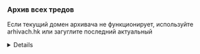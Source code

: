 ### Архив всех тредов

Если текущий домен архивача не функционирует, используйте arhivach.hk или загуглите последний актуальный

<details>

* Тред #1 <http://arhivach.vc/thread/39799/>
* Тред #2 <http://arhivach.vc/thread/44499/>
* Тред #3 <http://arhivach.vc/thread/58188/>
* Тред #4 <http://arhivach.vc/thread/69985/>
* Тред #5 <http://arhivach.vc/thread/73510/>
* Тред #6 <http://arhivach.vc/thread/83856/>
* Тред #7 <http://arhivach.vc/thread/98381/>
* Тред #8 <http://arhivach.vc/thread/102985/>
* Тред #9 <http://arhivach.vc/thread/115937/>
* Тред #10 <http://arhivach.vc/thread/122337/>
* Тред #11 <http://arhivach.vc/thread/125057/>
* Тред #12 <http://arhivach.vc/thread/139078/>
* Тред #13 <http://arhivach.vc/thread/150550/>
* Тред #14 <http://arhivach.vc/thread/156514/>
* Тред #15 <http://arhivach.vc/thread/165777/>
* Тред #16 <http://arhivach.vc/thread/171187/>
* Тред #17 <http://arhivach.vc/thread/176445/>
* Тред #18 <http://arhivach.vc/thread/179760/>
* Тред #19 <https://arhivach.vc/thread/182273/>
* Тред #20 <https://arhivach.vc/thread/189281/>
* Тред #21 <https://arhivach.vc/thread/195243/>
* Тред #22 <https://arhivach.vc/thread/210997/>
* Тред #23 <https://arhivach.vc/thread/218192/>
* Тред #24 <https://arhivach.vc/thread/228847/>
* Тред #25 <https://arhivach.vc/thread/231979/>
* Тред #26 <https://arhivach.vc/thread/236411/>
* Тред #27 <https://arhivach.vc/thread/245630/>
* Тред #28 <https://arhivach.vc/thread/252736/>
* Тред #29 <https://arhivach.vc/thread/257285/>
* Тред #30 <https://arhivach.vc/thread/269392/>
* Тред #31 <https://arhivach.vc/thread/276953/>
* Тред #32 <https://arhivach.vc/thread/282229/>
* Тред #33 <https://arhivach.vc/thread/289401/>
* Тред #34 <https://arhivach.vc/thread/294887/>
* Тред #35 <https://arhivach.vc/thread/301079/>
* Тред #36 <https://arhivach.vc/thread/301106/>
* Тред #37 <https://arhivach.vc/thread/316448/>
* Тред #38 <https://arhivach.vc/thread/331257/>
* Тред #39 <https://arhivach.vc/thread/337887/>
* Тред #40 <https://arhivach.vc/thread/348207/>
* Тред #41 <https://arhivach.vc/thread/348212/>
* Тред #42 <https://arhivach.vc/thread/364220/>
* Тред #43 <https://arhivach.vc/thread/372132/>
* Тред #44 <https://arhivach.vc/thread/380949/>
* Тред #45 <https://arhivach.vc/thread/389625/>
* Тред #46 <https://arhivach.vc/thread/411166/>
* Тред #47 <https://arhivach.vc/thread/411170/>
* Тред #48 <https://arhivach.vc/thread/435761/>
* Тред #49 <https://arhivach.vc/thread/435762/>
* Тред #50 [>>605863](https://2ch.su/p/res/605863.html) | <https://arhivach.vc/thread/435763/>
* Тред #51 [>>609679](https://2ch.su/p/res/609679.html) | <https://arhivach.vc/thread/440596/>
* Тред #52 [>>612827](https://2ch.su/p/res/612827.html) | <https://arhivach.vc/thread/448293/>
* Тред #53 [>>616792](https://2ch.su/p/res/616792.html) | <https://arhivach.vc/thread/460939/>
* Тред #54 [>>622865](https://2ch.su/p/res/622865.html) | <https://arhivach.vc/thread/468478/>
* Тред #55 [>>627878](https://2ch.su/p/res/627878.html) | <https://arhivach.vc/thread/480739/>
* Тред #56 [>>633115](https://2ch.su/p/res/633115.html) | <https://arhivach.vc/thread/495506/>
* Тред #57 [>>638095](https://2ch.su/p/res/638095.html) | <https://arhivach.vc/thread/531640/>
* Тред #58 [>>642160](https://2ch.su/p/res/642160.html) | <https://arhivach.vc/thread/547866/>
* Тред #59 [>>644865](https://2ch.su/p/res/644865.html)
* Тред #60 [>>647753](https://2ch.su/p/res/647753.html)
* Тред #61 [>>650053](https://2ch.su/p/res/650053.html)
* Тред #62 [>>652063](https://2ch.su/p/res/652063.html)
* Тред #63 [>>653648](https://2ch.su/p/res/653648.html)
* Тред #64 [>>655083](https://2ch.su/p/res/655083.html)
* Тред #65 [>>657202](https://2ch.su/p/res/657202.html)
* Тред #66 [>>660049](https://2ch.su/p/res/660049.html) | <https://arhivach.vc/thread/589910/>
* Тред #67 [>>665412](https://2ch.su/p/res/665412.html) | <https://arhivach.vc/thread/589912/>
* Тред #68 [>>667272](https://2ch.su/p/res/667272.html) | <https://arhivach.vc/thread/589913/>
* Тред #69 [>>670398](https://2ch.su/p/res/670398.html) | <https://arhivach.vc/thread/589920/>
* Тред #70 [>>673176](https://2ch.su/p/res/673176.html) | <https://arhivach.vc/thread/627177/>
* Тред #71 [>>676833](https://2ch.su/p/res/676833.html) | <https://arhivach.vc/thread/627178/>
* Тред #72 [>>679251](https://2ch.su/p/res/679251.html) | <https://arhivach.vc/thread/651773/>
* Тред #73 [>>682350](https://2ch.su/p/res/682350.html) | <https://arhivach.vc/thread/651774/>
* Тред #74 [>>685698](https://2ch.su/p/res/685698.html)
* Тред #75 [>>689466](https://2ch.su/p/res/689466.html)
* Тред #76 [>>692126](https://2ch.su/p/res/692126.html)
* Тред #77 [>>694845](https://2ch.su/p/res/694845.html)
* Тред #78 [>>698572](https://2ch.su/p/res/698572.html)
* Тред #79 [>>701764](https://2ch.su/p/res/701764.html)
* Тред #80 [>>706027](https://2ch.su/p/res/706027.html)
* Тред #81 [>>708925](https://2ch.su/p/res/708925.html)
* Тред #82 [>>713542](https://2ch.su/p/res/713542.html) | <https://arhivach.vc/thread/685515/>
* Тред #83 [>>722148](https://2ch.su/p/res/722148.html) | <https://arhivach.vc/thread/737107/>
* Тред #84 [>>727339](https://2ch.su/p/res/727339.html) | <https://arhivach.vc/thread/701313/>
* Тред #85 [>>733569](https://2ch.su/p/res/733569.html) | <https://arhivach.vc/thread/737108/>
* Тред #86 [>>737648](https://2ch.su/p/res/737648.html) | <https://arhivach.vc/thread/737109/>
* Тред #87 [>>745187](https://2ch.su/p/res/745187.html) | <https://arhivach.vc/thread/737110/>
* Тред #88 [>>752140](https://2ch.su/p/res/752140.html) | <https://arhivach.vc/thread/737111/>
* Тред #89 [>>755586](https://2ch.su/p/res/755586.html) | <https://arhivach.vc/thread/745964/>
* Тред #90 [>>757573](https://2ch.su/p/res/757573.html) | <https://arhivach.vc/thread/745963/>
* Тред #91 [>>760776](https://2ch.su/p/res/760776.html) | <https://arhivach.vc/thread/751377/>
* Тред #92 [>>763977](https://2ch.su/p/res/763977.html) | <https://arhivach.vc/thread/755566/>
* Тред #93 [>>766070](https://2ch.su/p/res/766070.html) | <https://arhivach.vc/thread/763383/>
* Тред #94 [>>770338](https://2ch.su/p/res/770338.html) | <https://arhivach.vc/thread/791720/>
* Тред #95 [>>775301](https://2ch.su/p/res/775301.html) | <https://arhivach.vc/thread/791721/>
* Тред #96 [>>778815](https://2ch.su/p/res/778815.html) | <https://arhivach.vc/thread/796222/>
* Тред #97 [>>781695](https://2ch.su/p/res/781695.html) | <https://arhivach.vc/thread/796792/>
* Тред #98 [>>783112](https://2ch.su/p/res/783112.html) | <https://arhivach.vc/thread/801394/>
* Тред #99 [>>785148](https://2ch.su/p/res/785148.html) | <https://arhivach.vc/thread/804149/>
* Тред #100 [>>786842](https://2ch.su/p/res/786842.html) | <https://arhivach.vc/thread/808048/>
* Тред #101 [>>789025](https://2ch.su/p/res/789025.html) | <https://arhivach.vc/thread/814783/>
* Тред #102 [>>792038](https://2ch.su/p/res/792038.html) | <https://arhivach.vc/thread/820869/>
* Тред #103 [>>794300](https://2ch.su/p/res/794300.html) | <https://arhivach.vc/thread/826057/>
* Тред #104 [>>796275](https://2ch.su/p/res/796275.html) | <https://arhivach.vc/thread/827749/>
* Тред #105 [>>798437](https://2ch.su/p/res/798437.html) | <https://arhivach.vc/thread/844918/>
* Тред #106 [>>802062](https://2ch.su/p/res/802062.html) | <https://arhivach.vc/thread/853838/>
* Тред #107 [>>804782](https://2ch.su/p/res/804782.html) | <https://arhivach.vc/thread/859475/>
* Тред #108 [>>807911](https://2ch.su/p/res/807911.html) | <https://arhivach.vc/thread/871772/>
* Тред #109 [>>812429](https://2ch.su/p/res/812429.html) | <https://arhivach.vc/thread/878476/>
* Тред #110 [>>815899](https://2ch.su/p/res/815899.html) | <https://arhivach.vc/thread/883860/>
* Тред #111 [>>819396](https://2ch.su/p/res/819396.html) | <https://arhivach.vc/thread/895269/>
* Тред #112 [>>824053](https://2ch.su/p/res/824053.html) | <https://arhivach.vc/thread/898594/>
* Тред #113 [>>826542](https://2ch.su/p/res/826542.html) | <https://arhivach.vc/thread/905388/>
* Тред #114 [>>828476](https://2ch.su/p/res/828476.html) | <https://arhivach.vc/thread/906965/>
* Тред #115 [>>832191](https://2ch.su/p/res/832191.html) | <https://arhivach.vc/thread/923268/>
* Тред #116 [>>836151](https://2ch.su/p/res/836151.html) | <https://arhivach.vc/thread/937088/>
* Тред #117 [>>839578](https://2ch.su/p/res/839578.html) | <https://arhivach.vc/thread/952196/>
* Тред #118 [>>844458](https://2ch.su/p/res/844458.html) | <https://arhivach.vc/thread/982843/>
* Тред #119 [>>848571](https://2ch.su/p/res/848571.html) | <https://arhivach.vc/thread/984007/>
* Тред #120 [>>852102](https://2ch.su/p/res/852102.html) | <https://arhivach.vc/thread/997804/>
* Тред #121 [>>855994](https://2ch.su/p/res/855994.html) | <https://arhivach.vc/thread/1041836/>
* Тред #122 [>>859839](https://2ch.su/p/res/859839.html) | <https://arhivach.vc/thread/1041835/>
* Тред #123 [>>861600](https://2ch.su/p/res/861600.html) | <https://arhivach.vc/thread/1041837/>
* Тред #124 [>>866037](https://2ch.su/p/res/866037.html) | <https://arhivach.vc/thread/1091986/>
* Тред #125 [>>869827](https://2ch.su/p/res/869827.html) | <https://arhivach.vc/thread/1091987/>
* Тред #126 [>>872044](https://2ch.su/p/res/872044.html) | <https://arhivach.vc/thread/1122600/>
* Тред #127 [>>874060](https://2ch.su/p/res/874060.html) | <https://arhivach.vc/thread/1122601/>
* Тред #128 [>>877131](https://2ch.su/p/res/877131.html) | <https://arhivach.vc/thread/1158142/>
* Тред #129 [>>881448](https://2ch.su/p/res/881448.html) | <https://arhivach.vc/thread/1216221/>
* Тред #130 [>>885256](https://2ch.su/p/res/885256.html) | <https://arhivach.vc/thread/1216220/>
</details>

